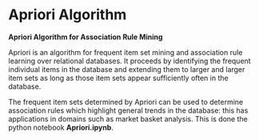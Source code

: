 # Apriori Algorithm
**Apriori Algorithm for Association Rule Mining**

Apriori is an algorithm for frequent item set mining and association rule learning over relational databases. It proceeds by identifying the frequent individual items in the database and extending them to larger and larger item sets as long as those item sets appear sufficiently often in the database.

The frequent item sets determined by Apriori can be used to determine association rules which highlight general trends in the database: this has applications in domains such as market basket analysis. This is done the python notebook **Apriori.ipynb**.
